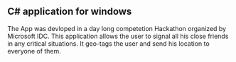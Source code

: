 ## C# application for windows
The App was devloped in a day long competetion Hackathon organized by Microsoft IDC. This application allows the user to signal all his close friends in any critical situations. It geo-tags the user and send his location to everyone of them. 